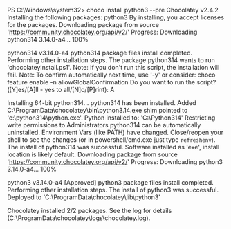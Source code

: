 PS C:\Windows\system32> choco install python3 --pre
Chocolatey v2.4.2
Installing the following packages:
python3
By installing, you accept licenses for the packages.
Downloading package from source 'https://community.chocolatey.org/api/v2/'
Progress: Downloading python314 3.14.0-a4... 100%

python314 v3.14.0-a4
python314 package files install completed. Performing other installation steps.
The package python314 wants to run 'chocolateyInstall.ps1'.
Note: If you don't run this script, the installation will fail.
Note: To confirm automatically next time, use '-y' or consider:
choco feature enable -n allowGlobalConfirmation
Do you want to run the script?([Y]es/[A]ll - yes to all/[N]o/[P]rint): A

Installing 64-bit python314...
python314 has been installed.
Added C:\ProgramData\chocolatey\bin\python3.14.exe shim pointed to 'c:\python314\python.exe'.
Python installed to: 'C:\Python314'
Restricting write permissions to Administrators
  python314 can be automatically uninstalled.
Environment Vars (like PATH) have changed. Close/reopen your shell to
 see the changes (or in powershell/cmd.exe just type `refreshenv`).
 The install of python314 was successful.
  Software installed as 'exe', install location is likely default.
Downloading package from source 'https://community.chocolatey.org/api/v2/'
Progress: Downloading python3 3.14.0-a4... 100%

python3 v3.14.0-a4 [Approved]
python3 package files install completed. Performing other installation steps.
 The install of python3 was successful.
  Deployed to 'C:\ProgramData\chocolatey\lib\python3'

Chocolatey installed 2/2 packages.
 See the log for details (C:\ProgramData\chocolatey\logs\chocolatey.log).